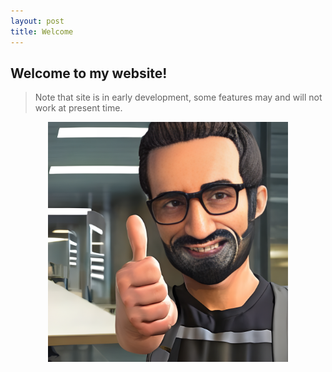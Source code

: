 ```yaml
---
layout: post
title: Welcome
---
```


## Welcome to my website!


> Note that site is in early development, some features may and will not work at present time.



<center><a href="https://www.youtube.com/watch?v=c_QrGH_zOpg"><img src="/public/images/site_img/thumbs_up.png" height="384" width="384"/></a> </center>




